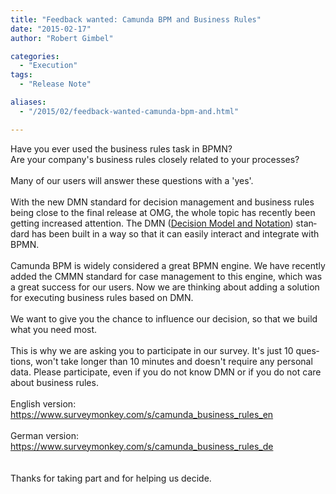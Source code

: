 ```yaml
---
title: "Feedback wanted: Camunda BPM and Business Rules"
date: "2015-02-17"
author: "Robert Gimbel"

categories:
  - "Execution"
tags: 
  - "Release Note"

aliases:
  - "/2015/02/feedback-wanted-camunda-bpm-and.html"

---
```


<div>
<div class="MsoNormal">
<span lang="EN-US"><span style="font-family: inherit;">Have you ever used the business rules task in BPMN? <o:p></o:p></span></span></div>
<div class="MsoNormal">
<span lang="EN-US"><span style="font-family: inherit;">Are your company's business rules closely related to your processes? <o:p></o:p></span></span></div>
<div class="MsoNormal">
<br /></div>
<div class="MsoNormal">
<span lang="EN-US"><span style="font-family: inherit;">Many of our users will answer these questions with a 'yes'. <o:p></o:p></span></span></div>
<div class="MsoNormal">
<br /></div>
<div class="MsoNormal">
<span lang="EN-US"><span style="font-family: inherit;">With the new DMN standard for decision management and business rules
being close to the final release at OMG, the whole topic has recently been get<span style="font-family: inherit;">ting</span> increased
attention. The DMN (<a href="http://www.omg.org/spec/DMN/">Decision Model and Notation</a>) standard has been
built in a way<span style="font-family: inherit;"> so</span> that it can easily interact and integrate with BPMN.<o:p></o:p></span></span></div>
<div class="MsoNormal">
<br /></div>
<div class="MsoNormal">
<span lang="EN-US"><span style="font-family: inherit;">Camunda BPM is widely considered a great BPMN engine. We have recently
added the CMMN standard for case management to this engine, which was a great
success for our users. Now we are thinking about adding a solution for
executing business rules based on DMN. <o:p></o:p></span></span></div>
<div class="MsoNormal">
<br /></div>
<div class="MsoNormal">
<span lang="EN-US"><span style="font-family: inherit;">We want to give you the chance to influence our decision,
so that we build what you need most. <o:p></o:p></span></span></div>
<div class="MsoNormal">
</div>
<br />
<div class="MsoNormal">
<span lang="EN-US"><span style="font-family: inherit;">Th<span style="font-family: inherit;">is</span> is why we are asking you to participate in our survey. It's just 10
questions, won't take longer than 10 minutes and doesn't require any personal data.
Please participate, even if you do not know DMN or if you do not care about
business rules.<o:p></o:p></span></span></div>
<div class="MsoNormal">
<span lang="EN-US"><span style="font-family: inherit;"><br /></span></span></div>
<div class="MsoNormal">
<span lang="EN-US"><span style="font-family: inherit;">English version:</span></span></div>
<div class="MsoNormal">
<span lang="EN-US"><span style="font-family: inherit;"><a href="https://www.surveymonkey.com/s/camunda_business_rules_en">https://www.surveymonkey.com/s/camunda_business_rules_en</a></span></span></div>
<div class="MsoNormal">
<span style="font-family: inherit;"><br /></span></div>
<div class="MsoNormal">
<span lang="EN-US"><span style="font-family: inherit;">German version:</span></span></div>
<div class="MsoNormal">
<span lang="EN-US"><span style="font-family: inherit;"><a href="https://www.surveymonkey.com/s/camunda_business_rules_de">https://www.surveymonkey.com/s/camunda_business_rules_de</a></span></span></div>
<div class="MsoNormal">
<span style="font-family: inherit;"><br /></span></div>
<div class="MsoNormal">
<span style="font-family: inherit;"><br /></span></div>
<div class="MsoNormal">
<span style="font-family: inherit;">Thanks for taking part and for helping us decide.&nbsp;</span></div>

</div>